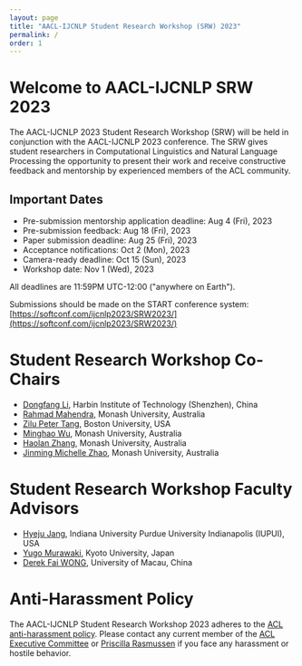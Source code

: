 ```yaml
---
layout: page
title: "AACL-IJCNLP Student Research Workshop (SRW) 2023"
permalink: /
order: 1
---
```


# Welcome to AACL-IJCNLP SRW 2023

The AACL-IJCNLP 2023 Student Research Workshop (SRW) will be held in conjunction with the AACL-IJCNLP 2023 conference. The SRW gives student researchers in Computational Linguistics and Natural Language Processing the opportunity to present their work and receive constructive feedback and mentorship by experienced members of the ACL community.

## Important Dates

- Pre-submission mentorship application deadline: Aug 4 (Fri), 2023
- Pre-submission feedback: Aug 18 (Fri), 2023
- Paper submission deadline: Aug 25 (Fri), 2023
- Acceptance notifications: Oct 2 (Mon), 2023
- Camera-ready deadline: Oct 15 (Sun), 2023
- Workshop date: Nov 1 (Wed), 2023

All deadlines are 11:59PM UTC-12:00 ("anywhere on Earth").

Submissions should be made on the START conference system: [https://softconf.com/ijcnlp2023/SRW2023/](https://softconf.com/ijcnlp2023/SRW2023/)

# Student Research Workshop Co-Chairs

- [Dongfang Li](https://crazyofapple.github.io/), Harbin Institute of Technology (Shenzhen), China
- [Rahmad Mahendra](https://cs.ui.ac.id/en/personnel/rahmad-mahendra/), Monash University, Australia
- [Zilu Peter Tang](https://pootiet.github.io/), Boston University, USA
- [Minghao Wu](https://minghao-wu.github.io/), Monash University, Australia
- [Haolan Zhang](https://www.linkedin.com/in/haolan-zhan-792b42196/o), Monash University, Australia
- [Jinming Michelle Zhao](https://www.linkedin.com/in/michelle-jinming-zhao-a82b0497/), Monash University, Australia

# Student Research Workshop Faculty Advisors

- [Hyeju Jang](https://cs.iupui.edu/~hyejuj/), Indiana University Purdue University Indianapolis (IUPUI), USA
- [Yugo Murawaki](https://murawaki.org/), Kyoto University, Japan
- [Derek Fai WONG](https://www.fst.um.edu.mo/people/derekfw/), University of Macau, China

# Anti-Harassment Policy

The AACL-IJCNLP Student Research Workshop 2023 adheres to the [ACL anti-harassment policy](https://www.aclweb.org/adminwiki/index.php?title=Anti-Harassment_Policy). Please contact any current member of the [ACL Executive Committee](https://www.aclweb.org/portal/about) or [Priscilla Rasmussen](mailto:acl@aclweb.org) if you face any harassment or hostile behavior.

<!--
# Sponsored By
<img src="images/ccc_hz copy.jpg" alt="Computing Research Association’s Computing Community Consortium (CCC)" width="300"/>
<img src="images/NSF_4-Color_bitmap_Logo.png" alt="National Science Foundation" width="200"/>
<img src="images/nrc_canada_logo.png" alt="National Research Council, Canada" width="250" style="padding: 0 0 0 40px"/>
<img src="images/google_logo.svg" alt="Google" width="250" style="padding: 0 0 0 40px"/>
-->
